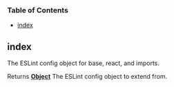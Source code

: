 <!-- Generated by documentation.js. Update this documentation by updating the source code. -->

### Table of Contents

-   [index][1]

## index

The ESLint config object for base, react, and imports.

Returns **[Object][2]** The ESLint config object to extend from.

[1]: #index

[2]: https://developer.mozilla.org/docs/Web/JavaScript/Reference/Global_Objects/Object
